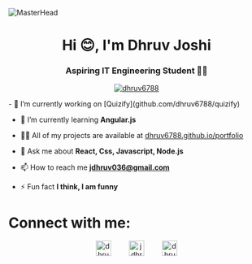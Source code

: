 ![MasterHead](https://user-images.githubusercontent.com/74038190/219923823-bf1ce878-c6b8-4faa-be07-93e6b1006521.gif)
<h1 align="center">Hi 😊, I'm Dhruv Joshi</h1>
<h3 align="center">Aspiring IT Engineering Student 👨‍💻</h3>
<p align="center"> <a href="https://github.com/ryo-ma/github-profile-trophy"><img src="https://github-profile-trophy.vercel.app/?username=dhruv6788" alt="dhruv6788" /></a> </p>
- 🔭 I’m currently working on [Quizify](github.com/dhruv6788/quizify)

- 🌱 I’m currently learning **Angular.js**

- 👨‍💻 All of my projects are available at [dhruv6788.github.io/portfolio](dhruv6788.github.io/portfolio)

- 💬 Ask me about **React, Css, Javascript, Node.js**

- 📫 How to reach me **jdhruv036@gmail.com**

- ⚡ Fun fact **I think, I am funny**
<h1 align="left">Connect with me:</h1>
<p align="center">
<a href="https://instagram.com/dhruv_j_307" target="blank"><img align="center" src="https://raw.githubusercontent.com/rahuldkjain/github-profile-readme-generator/master/src/images/icons/Social/instagram.svg" alt="dhruv_j_307" height="30" width="30" /></a>
&nbsp;&nbsp;&nbsp;&nbsp;&nbsp;&nbsp;&nbsp;
<a href="https://twitter.com/jdhruv036" target="blank"><img align="center" src="https://raw.githubusercontent.com/rahuldkjain/github-profile-readme-generator/master/src/images/icons/Social/twitter.svg" alt="jdhruv036" height="30" width="30" /></a>
&nbsp;&nbsp;&nbsp;&nbsp;&nbsp;&nbsp;&nbsp;
<a href="https://linkedin.com/in/dhruvjoshi307" target="blank"><img align="center" src="https://raw.githubusercontent.com/rahuldkjain/github-profile-readme-generator/master/src/images/icons/Social/linked-in-alt.svg" alt="dhruvjoshi307" height="30" width="30" /></a>
</p>
